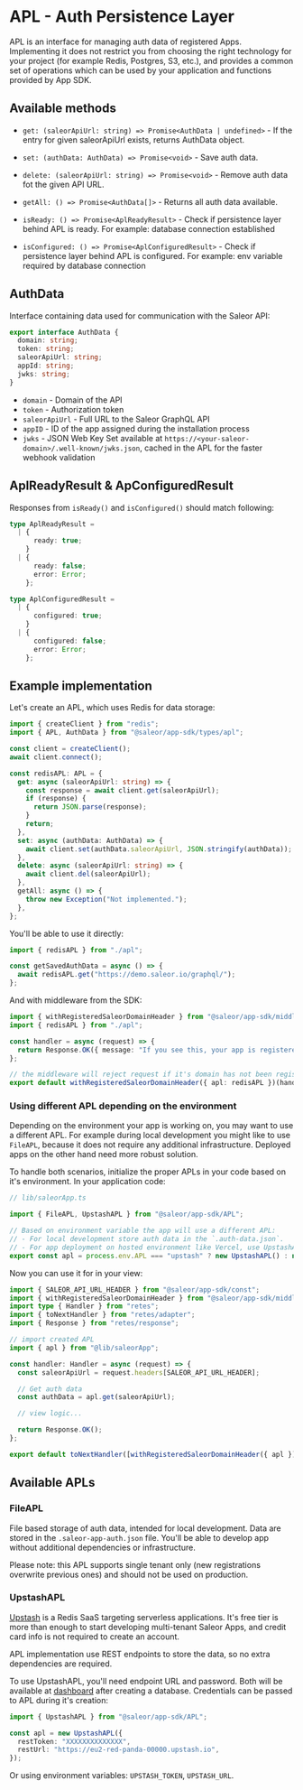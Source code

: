 # APL - Auth Persistence Layer

APL is an interface for managing auth data of registered Apps. Implementing it does not restrict you from choosing the right technology for your project (for example Redis, Postgres, S3, etc.), and provides a common set of operations which can be used by your application and functions provided by App SDK.

## Available methods

- `get: (saleorApiUrl: string) => Promise<AuthData | undefined>` - If the entry for given saleorApiUrl exists, returns AuthData object.

- `set: (authData: AuthData) => Promise<void>` - Save auth data.

- `delete: (saleorApiUrl: string) => Promise<void>` - Remove auth data fot the given API URL.

- `getAll: () => Promise<AuthData[]>` - Returns all auth data available.

- `isReady: () => Promise<AplReadyResult>` - Check if persistence layer behind APL is ready. For example: database connection established

- `isConfigured: () => Promise<AplConfiguredResult>` - Check if persistence layer behind APL is configured. For example: env variable required by database connection

## AuthData

Interface containing data used for communication with the Saleor API:

```ts
export interface AuthData {
  domain: string;
  token: string;
  saleorApiUrl: string;
  appId: string;
  jwks: string;
}
```

- `domain` - Domain of the API
- `token` - Authorization token
- `saleorApiUrl` - Full URL to the Saleor GraphQL API
- `appID` - ID of the app assigned during the installation process
- `jwks` - JSON Web Key Set available at `https://<your-saleor-domain>/.well-known/jwks.json`, cached in the APL for the faster webhook validation

## AplReadyResult & ApConfiguredResult

Responses from `isReady()` and `isConfigured()` should match following:

```ts
type AplReadyResult =
  | {
      ready: true;
    }
  | {
      ready: false;
      error: Error;
    };

type AplConfiguredResult =
  | {
      configured: true;
    }
  | {
      configured: false;
      error: Error;
    };
```

## Example implementation

Let's create an APL, which uses Redis for data storage:

```ts
import { createClient } from "redis";
import { APL, AuthData } from "@saleor/app-sdk/types/apl";

const client = createClient();
await client.connect();

const redisAPL: APL = {
  get: async (saleorApiUrl: string) => {
    const response = await client.get(saleorApiUrl);
    if (response) {
      return JSON.parse(response);
    }
    return;
  },
  set: async (authData: AuthData) => {
    await client.set(authData.saleorApiUrl, JSON.stringify(authData));
  },
  delete: async (saleorApiUrl: string) => {
    await client.del(saleorApiUrl);
  },
  getAll: async () => {
    throw new Exception("Not implemented.");
  },
};
```

You'll be able to use it directly:

```ts
import { redisAPL } from "./apl";

const getSavedAuthData = async () => {
  await redisAPL.get("https://demo.saleor.io/graphql/");
};
```

And with middleware from the SDK:

```ts
import { withRegisteredSaleorDomainHeader } from "@saleor/app-sdk/middleware";
import { redisAPL } from "./apl";

const handler = async (request) => {
  return Response.OK({ message: "If you see this, your app is registered!" });
};

// the middleware will reject request if it's domain has not been registered
export default withRegisteredSaleorDomainHeader({ apl: redisAPL })(handler);
```

### Using different APL depending on the environment

Depending on the environment your app is working on, you may want to use a different APL. For example during local development you might like to use `FileAPL`, because it does not require any additional infrastructure. Deployed apps on the other hand need more robust solution.

To handle both scenarios, initialize the proper APLs in your code based on it's environment. In your application code:

```ts
// lib/saleorApp.ts

import { FileAPL, UpstashAPL } from "@saleor/app-sdk/APL";

// Based on environment variable the app will use a different APL:
// - For local development store auth data in the `.auth-data.json`.
// - For app deployment on hosted environment like Vercel, use UpstashAPL
export const apl = process.env.APL === "upstash" ? new UpstashAPL() : new FileAPL();
```

Now you can use it for in your view:

```ts
import { SALEOR_API_URL_HEADER } from "@saleor/app-sdk/const";
import { withRegisteredSaleorDomainHeader } from "@saleor/app-sdk/middleware";
import type { Handler } from "retes";
import { toNextHandler } from "retes/adapter";
import { Response } from "retes/response";

// import created APL
import { apl } from "@lib/saleorApp";

const handler: Handler = async (request) => {
  const saleorApiUrl = request.headers[SALEOR_API_URL_HEADER];

  // Get auth data
  const authData = apl.get(saleorApiUrl);

  // view logic...

  return Response.OK();
};

export default toNextHandler([withRegisteredSaleorDomainHeader({ apl }), handler]);
```

## Available APLs

### FileAPL

File based storage of auth data, intended for local development. Data are stored in the `.saleor-app-auth.json` file. You'll be able to develop app without additional dependencies or infrastructure.

Please note: this APL supports single tenant only (new registrations overwrite previous ones) and should not be used on production.

### UpstashAPL

[Upstash](https://upstash.com) is a Redis SaaS targeting serverless applications. It's free tier is more than enough to start developing multi-tenant Saleor Apps, and credit card info is not required to create an account.

APL implementation use REST endpoints to store the data, so no extra dependencies are required.

To use UpstashAPL, you'll need endpoint URL and password. Both will be available at [dashboard](https://console.upstash.com/) after creating a database. Credentials can be passed to APL during it's creation:

```ts
import { UpstashAPL } from "@saleor/app-sdk/APL";

const apl = new UpstashAPL({
  restToken: "XXXXXXXXXXXXXX",
  restUrl: "https://eu2-red-panda-00000.upstash.io",
});
```

Or using environment variables: `UPSTASH_TOKEN`, `UPSTASH_URL`.
